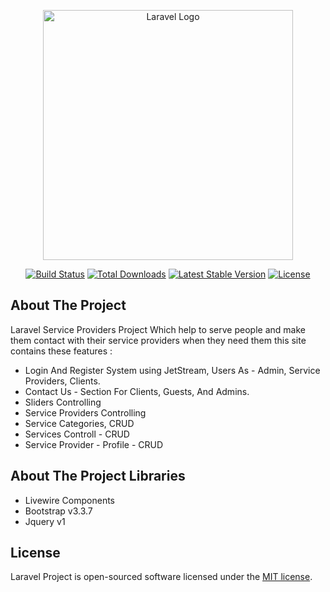 <p align="center"><a href="https://laravel.com" target="_blank"><img src="https://raw.githubusercontent.com/laravel/art/master/logo-lockup/5%20SVG/2%20CMYK/1%20Full%20Color/laravel-logolockup-cmyk-red.svg" width="400" alt="Laravel Logo"></a></p>

<p align="center">
<a href="https://github.com/laravel/framework/actions"><img src="https://github.com/laravel/framework/workflows/tests/badge.svg" alt="Build Status"></a>
<a href="https://packagist.org/packages/laravel/framework"><img src="https://img.shields.io/packagist/dt/laravel/framework" alt="Total Downloads"></a>
<a href="https://packagist.org/packages/laravel/framework"><img src="https://img.shields.io/packagist/v/laravel/framework" alt="Latest Stable Version"></a>
<a href="https://packagist.org/packages/laravel/framework"><img src="https://img.shields.io/packagist/l/laravel/framework" alt="License"></a>
</p>

## About The Project

Laravel Service Providers Project Which help to serve people and make them contact with their service providers when they need them
this site contains these features :

- Login And Register System using JetStream, Users As - Admin, Service Providers, Clients.
- Contact Us - Section For Clients, Guests, And Admins.
- Sliders Controlling
- Service Providers Controlling
- Service Categories, CRUD
- Services Controll - CRUD
- Service Provider - Profile - CRUD

## About The Project Libraries

- Livewire Components
- Bootstrap v3.3.7
- Jquery v1


## License

Laravel Project is open-sourced software licensed under the [MIT license](https://opensource.org/licenses/MIT).
